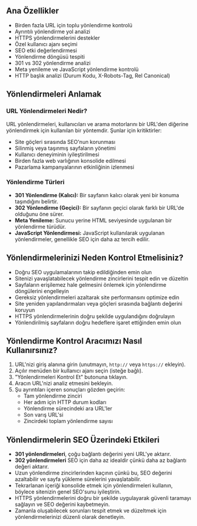 ## Ana Özellikler

- Birden fazla URL için toplu yönlendirme kontrolü
- Ayrıntılı yönlendirme yol analizi
- HTTPS yönlendirmelerini destekler
- Özel kullanıcı ajanı seçimi
- SEO etki değerlendirmesi
- Yönlendirme döngüsü tespiti
- 301 vs 302 yönlendirme analizi
- Meta yenileme ve JavaScript yönlendirme kontrolü
- HTTP başlık analizi (Durum Kodu, X-Robots-Tag, Rel Canonical)

## Yönlendirmeleri Anlamak

### URL Yönlendirmeleri Nedir?

URL yönlendirmeleri, kullanıcıları ve arama motorlarını bir URL'den diğerine yönlendirmek için kullanılan bir yöntemdir. Şunlar için kritiktirler:

- Site göçleri sırasında SEO'nun korunması
- Silinmiş veya taşınmış sayfaların yönetimi
- Kullanıcı deneyiminin iyileştirilmesi
- Birden fazla web varlığının konsolide edilmesi
- Pazarlama kampanyalarının etkinliğinin izlenmesi

### Yönlendirme Türleri

- **301 Yönlendirme (Kalıcı):** Bir sayfanın kalıcı olarak yeni bir konuma taşındığını belirtir.
- **302 Yönlendirme (Geçici):** Bir sayfanın geçici olarak farklı bir URL'de olduğunu öne sürer.
- **Meta Yenileme:** Sunucu yerine HTML seviyesinde uygulanan bir yönlendirme türüdür.
- **JavaScript Yönlendirmesi:** JavaScript kullanılarak uygulanan yönlendirmeler, genellikle SEO için daha az tercih edilir.

## Yönlendirmelerinizi Neden Kontrol Etmelisiniz?

- Doğru SEO uygulamalarının takip edildiğinden emin olun
- Sitenizi yavaşlatabilecek yönlendirme zincirlerini tespit edin ve düzeltin
- Sayfaların erişilemez hale gelmesini önlemek için yönlendirme döngülerini engelleyin
- Gereksiz yönlendirmeleri azaltarak site performansını optimize edin
- Site yeniden yapılandırmaları veya göçleri sırasında bağlantı değerini koruyun
- HTTPS yönlendirmelerinin doğru şekilde uygulandığını doğrulayın
- Yönlendirilmiş sayfaların doğru hedeflere işaret ettiğinden emin olun

## Yönlendirme Kontrol Aracımızı Nasıl Kullanırsınız?

1. URL'nizi giriş alanına girin (unutmayın, `http://` veya `https://` ekleyin).
2. Açılır menüden bir kullanıcı ajanı seçin (isteğe bağlı).
3. "Yönlendirmeleri Kontrol Et" butonuna tıklayın.
4. Aracın URL'nizi analiz etmesini bekleyin.
5. Şu ayrıntıları içeren sonuçları gözden geçirin:
   - Tam yönlendirme zinciri
   - Her adım için HTTP durum kodları
   - Yönlendirme sürecindeki ara URL'ler
   - Son varış URL'si
   - Zincirdeki toplam yönlendirme sayısı

## Yönlendirmelerin SEO Üzerindeki Etkileri

- **301 yönlendirmeleri**, çoğu bağlantı değerini yeni URL'ye aktarır.
- **302 yönlendirmeleri** SEO için daha az idealdir çünkü daha az bağlantı değeri aktarır.
- Uzun yönlendirme zincirlerinden kaçının çünkü bu, SEO değerini azaltabilir ve sayfa yükleme sürelerini yavaşlatabilir.
- Tekrarlanan içeriği konsolide etmek için yönlendirmeleri kullanın, böylece sitenizin genel SEO'sunu iyileştirin.
- HTTPS yönlendirmelerini doğru bir şekilde uygulayarak güvenli taramayı sağlayın ve SEO değerini kaybetmeyin.
- Zamanla oluşabilecek sorunları tespit etmek ve düzeltmek için yönlendirmelerinizi düzenli olarak denetleyin.
